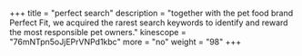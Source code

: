 +++
title = "perfect search"
description = "together with the pet food brand Perfect Fit, we acquired the rarest search keywords to identify and reward the most responsible pet owners."
kinescope = "76mNTpn5oJjEPrVNPd1kbc"
more = "no"
weight = "98"
+++